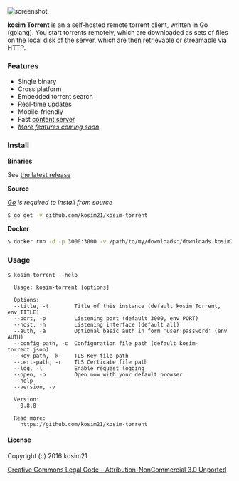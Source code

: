 <img src="https://cloud.githubusercontent.com/assets/633843/9855504/f30a715c-5b51-11e5-83f3-f4fab03e5459.png" alt="screenshot"/>

**kosim Torrent** is an a self-hosted remote torrent client, written in Go (golang). You start torrents remotely, which are downloaded as sets of files on the local disk of the server, which are then retrievable or streamable via HTTP.

### Features

* Single binary
* Cross platform
* Embedded torrent search
* Real-time updates
* Mobile-friendly
* Fast [content server](http://golang.org/pkg/net/http/#ServeContent)
* [*More features coming soon*](https://github.com/kosim21/kosim-torrent/labels/core-feature)

### Install

**Binaries**

See [the latest release](https://github.com/kosim21/kosim-torrent/releases/latest)

**Source**

*[Go](https://golang.org/dl/) is required to install from source*

``` sh
$ go get -v github.com/kosim21/kosim-torrent
```

**Docker**

``` sh
$ docker run -d -p 3000:3000 -v /path/to/my/downloads:/downloads kosim21/kosim-torrent
```
### Usage

```
$ kosim-torrent --help

  Usage: kosim-torrent [options]

  Options:
  --title, -t        Title of this instance (default kosim Torrent, env TITLE)
  --port, -p         Listening port (default 3000, env PORT)
  --host, -h         Listening interface (default all)
  --auth, -a         Optional basic auth in form 'user:password' (env AUTH)
  --config-path, -c  Configuration file path (default kosim-torrent.json)
  --key-path, -k     TLS Key file path
  --cert-path, -r    TLS Certicate file path
  --log, -l          Enable request logging
  --open, -o         Open now with your default browser
  --help
  --version, -v

  Version:
    0.8.8

  Read more:
    https://github.com/kosim21/kosim-torrent

```

#### License

Copyright (c) 2016 kosim21

[Creative Commons Legal Code - Attribution-NonCommercial 3.0 Unported](LICENSE)
